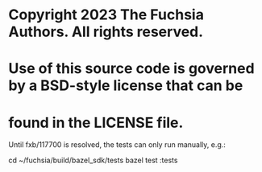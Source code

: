 # Copyright 2023 The Fuchsia Authors. All rights reserved.
# Use of this source code is governed by a BSD-style license that can be
# found in the LICENSE file.

Until fxb/117700 is resolved, the tests can only run manually, e.g.:

cd ~/fuchsia/build/bazel_sdk/tests
bazel test :tests